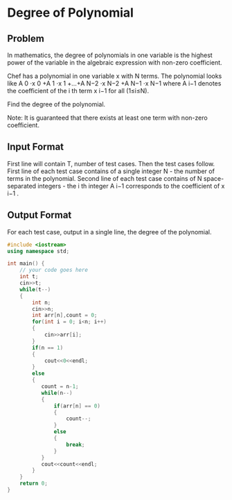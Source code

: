 # Degree of Polynomial
## Problem
In mathematics, the degree of polynomials in one variable is the highest power of the variable in the algebraic expression with non-zero coefficient.

Chef has a polynomial in one variable x with N terms. The polynomial looks like A 0 ⋅x 0 +A 1 ⋅x 1 +…+A N−2 ⋅x N−2 +A N−1 ⋅x N−1  where A i−1  denotes the coefficient of the i th  term x i−1  for all (1≤i≤N).

Find the degree of the polynomial.

Note: It is guaranteed that there exists at least one term with non-zero coefficient.

## Input Format
First line will contain T, number of test cases. Then the test cases follow.
First line of each test case contains of a single integer N - the number of terms in the polynomial.
Second line of each test case contains of N space-separated integers - the i th  integer A i−1  corresponds to the coefficient of x i−1 .
## Output Format
For each test case, output in a single line, the degree of the polynomial.

```cpp
#include <iostream>
using namespace std;

int main() {
	// your code goes here
	int t;
	cin>>t;
	while(t--)
	{
	    int n;
	    cin>>n;
	    int arr[n],count = 0;
	    for(int i = 0; i<n; i++)
	    {
	        cin>>arr[i];
	    }
	    if(n == 1)
	    {
	        cout<<0<<endl;
	    }
	    else
	    {
	       count = n-1;
	       while(n--)
	       {
	           if(arr[n] == 0)
	           {
	               count--;
	           }
	           else
	           {
	               break;
	           }
	       }
	       cout<<count<<endl;
	    }
	}
	return 0;
}
```
